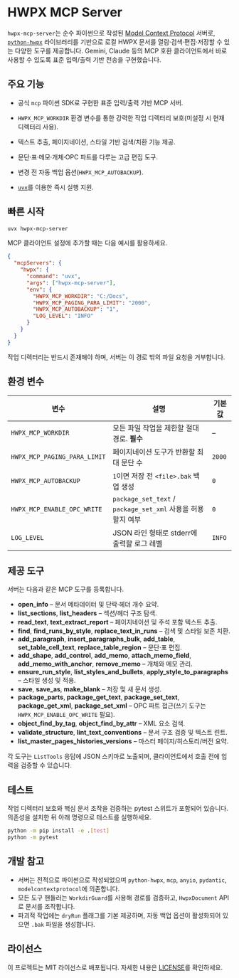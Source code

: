 # HWPX MCP Server

`hwpx-mcp-server`는 순수 파이썬으로 작성된 [Model Context Protocol](https://github.com/modelcontextprotocol/specification) 서버로,
[`python-hwpx`](https://github.com/airmang/python-hwpx) 라이브러리를 기반으로 로컬 HWPX 문서를 열람·검색·편집·저장할 수
있는 다양한 도구를 제공합니다. Gemini, Claude 등의 MCP 호환 클라이언트에서 바로 사용할 수 있도록 표준 입력/출력 기반
전송을 구현했습니다.

## 주요 기능

- 공식 `mcp` 파이썬 SDK로 구현한 표준 입력/출력 기반 MCP 서버.

- `HWPX_MCP_WORKDIR` 환경 변수를 통한 강력한 작업 디렉터리 보호(미설정 시 현재 디렉터리 사용).

- 텍스트 추출, 페이지네이션, 스타일 기반 검색/치환 기능 제공.
- 문단·표·메모·개체·OPC 파트를 다루는 고급 편집 도구.
- 변경 전 자동 백업 옵션(`HWPX_MCP_AUTOBACKUP`).
- [`uvx`](https://github.com/astral-sh/uv)를 이용한 즉시 실행 지원.

## 빠른 시작

```bash
uvx hwpx-mcp-server
```

MCP 클라이언트 설정에 추가할 때는 다음 예시를 활용하세요.

```json
{
  "mcpServers": {
    "hwpx": {
      "command": "uvx",
      "args": ["hwpx-mcp-server"],
      "env": {
        "HWPX_MCP_WORKDIR": "C:/Docs",
        "HWPX_MCP_PAGING_PARA_LIMIT": "2000",
        "HWPX_MCP_AUTOBACKUP": "1",
        "LOG_LEVEL": "INFO"
      }
    }
  }
}
```

작업 디렉터리는 반드시 존재해야 하며, 서버는 이 경로 밖의 파일 요청을 거부합니다.

## 환경 변수

| 변수 | 설명 | 기본값 |
| --- | --- | --- |
| `HWPX_MCP_WORKDIR` | 모든 파일 작업을 제한할 절대 경로. **필수** | – |
| `HWPX_MCP_PAGING_PARA_LIMIT` | 페이지네이션 도구가 반환할 최대 문단 수 | `2000` |
| `HWPX_MCP_AUTOBACKUP` | `1`이면 저장 전 `<file>.bak` 백업 생성 | `0` |
| `HWPX_MCP_ENABLE_OPC_WRITE` | `package_set_text` / `package_set_xml` 사용을 허용할지 여부 | `0` |
| `LOG_LEVEL` | JSON 라인 형태로 stderr에 출력할 로그 레벨 | `INFO` |

## 제공 도구

서버는 다음과 같은 MCP 도구를 등록합니다.

- **open_info** – 문서 메타데이터 및 단락·헤더 개수 요약.
- **list_sections**, **list_headers** – 섹션/헤더 구조 탐색.
- **read_text**, **text_extract_report** – 페이지네이션 및 주석 포함 텍스트 추출.
- **find**, **find_runs_by_style**, **replace_text_in_runs** – 검색 및 스타일 보존 치환.
- **add_paragraph**, **insert_paragraphs_bulk**, **add_table**, **set_table_cell_text**, **replace_table_region** – 문단·표 편집.
- **add_shape**, **add_control**, **add_memo**, **attach_memo_field**, **add_memo_with_anchor**, **remove_memo** – 개체와 메모 관리.
- **ensure_run_style**, **list_styles_and_bullets**, **apply_style_to_paragraphs** – 스타일 생성 및 적용.
- **save**, **save_as**, **make_blank** – 저장 및 새 문서 생성.
- **package_parts**, **package_get_text**, **package_set_text**, **package_get_xml**, **package_set_xml** – OPC 파트 접근(쓰기 도구는 `HWPX_MCP_ENABLE_OPC_WRITE` 필요).
- **object_find_by_tag**, **object_find_by_attr** – XML 요소 검색.
- **validate_structure**, **lint_text_conventions** – 문서 구조 검증 및 텍스트 린트.
- **list_master_pages_histories_versions** – 마스터 페이지/히스토리/버전 요약.

각 도구는 `ListTools` 응답에 JSON 스키마로 노출되며, 클라이언트에서 호출 전에 입력을 검증할 수 있습니다.

## 테스트

작업 디렉터리 보호와 핵심 문서 조작을 검증하는 pytest 스위트가 포함되어 있습니다. 의존성을 설치한 뒤 아래 명령으로
테스트를 실행하세요.

```bash
python -m pip install -e .[test]
python -m pytest
```

## 개발 참고

- 서버는 전적으로 파이썬으로 작성되었으며 `python-hwpx`, `mcp`, `anyio`, `pydantic`, `modelcontextprotocol`에 의존합니다.
- 모든 도구 핸들러는 `WorkdirGuard`를 사용해 경로를 검증하고, `HwpxDocument` API로 문서를 조작합니다.
- 파괴적 작업에는 `dryRun` 플래그를 기본 제공하며, 자동 백업 옵션이 활성화되어 있으면 `.bak` 파일을 생성합니다.

## 라이선스

이 프로젝트는 MIT 라이선스로 배포됩니다. 자세한 내용은 [LICENSE](LICENSE)를 확인하세요.
